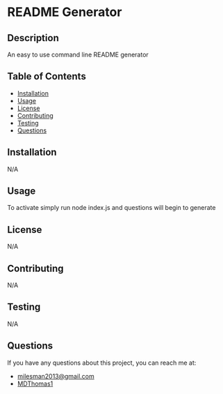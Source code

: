 # README Generator
## Description
An easy to use command line README generator

## Table of Contents
* [Installation](#installation)
* [Usage](#usage)
* [License](#license)
* [Contributing](#contributing)
* [Testing](#testing)
* [Questions](#questions)

## Installation
N/A

## Usage 
To activate simply run node index.js and questions will begin to generate

## License
N/A

## Contributing 
N/A

## Testing 
N/A

## Questions
If you have any questions about this project, you can reach me at:
* milesman2013@gmail.com
* [MDThomas1](github.com/undefined)
